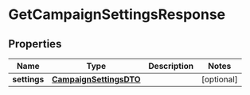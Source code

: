 

# GetCampaignSettingsResponse

## Properties

Name | Type | Description | Notes
------------ | ------------- | ------------- | -------------
**settings** | [**CampaignSettingsDTO**](CampaignSettingsDTO.md) |  |  [optional]




